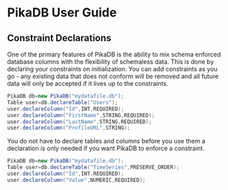 # PikaDB User Guide

## Constraint Declarations

One of the primary features of PikaDB is the ability to mix schema enforced database columns with the flexibility of schemaless data. This is done by declaring your constraints on initialization. You can add constraints as you go - any existing data that does not conform will be removed and all future data will only be accepted if it lives up to the constraints.

```java
PikaDB db=new PikaDB("mydatafile.db");
Table user=db.declareTable("Users");
user.declareColumn("Id",INT,REQUIRED);
user.declareColumn("FirstName",STRING,REQUIRED);
user.declareColumn("LastName",STRING,REQUIRED);
user.declareColumn("ProfileURL",STRING);
```

You do not have to declare tables and columns before you use them a declaration is only needed if you want PikaDB to enforce a constraint.

```java
PikaDB db=new PikaDB("mydatafile.db");
Table user=db.declareTable("TimeSeries",PRESERVE_ORDER);
user.declareColumn("Id",INT,REQUIRED);
user.declareColumn("Value",NUMERIC,REQUIRED);
```
